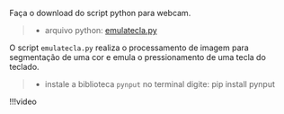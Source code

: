 


Faça o download do script python para webcam.


> - arquivo python: [emulatecla.py](emulatecla.py)

O script ``emulatecla.py`` realiza o processamento de imagem para segmentação de uma cor e emula o pressionamento de uma tecla do teclado. 

> - instale a biblioteca ``pynput`` no terminal digite: pip install pynput

!!!video
    [](segmenta_melancia.mp4)